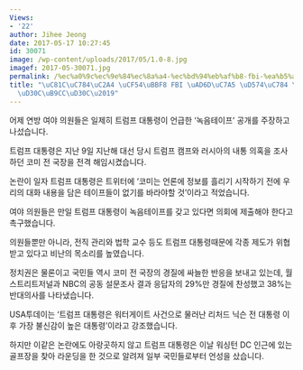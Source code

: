 ```yaml
---
Views:
- '22'
author: Jihee Jeong
date: 2017-05-17 10:27:45
id: 30071
image: /wp-content/uploads/2017/05/1.0-8.jpg
imagef: 2017-05-30071.jpg
permalink: /%ec%a0%9c%ec%9e%84%ec%8a%a4-%ec%bd%94%eb%af%b8-fbi-%ea%b5%ad%ec%9e%a5-%ed%95%b4%ec%9e%84-%ec%9d%bc%ed%8c%8c%eb%a7%8c%ed%8c%8c/
title: "\uC81C\uC784\uC2A4 \uCF54\uBBF8 FBI \uAD6D\uC7A5 \uD574\uC784 \u2018\uC77C\
  \uD30C\uB9CC\uD30C\u2019"
---
```


어제 연방 여야 의원들은 일제히 트럼프 대통령이 언급한 ‘녹음테이프’ 공개를 주장하고 나섰습니다.

트럼프 대통령은 지난 9일 지난해 대선 당시 트럼프 캠프와 러시아의 내통 의혹을 조사하던 코미 전 국장을 전격 해임시켰습니다.

논란이 일자 트럼프 대통령은 트위터에 ‘코미는 언론에 정보를 흘리기 시작하기 전에 우리의 대화 내용을 담은 테이프들이 없기를 바라야할 것’이라고 적었습니다.

여야 의원들은 만일 트럼프 대통령이 녹음테이프를 갖고 있다면 의회에 제출해야 한다고 촉구했습니다.

의원들뿐만 아니라, 전직 관리와 법학 교수 등도 트럼프 대통령때문에 각종 제도가 위협받고 있다고 비난의 목소리를 높였습니다.

정치권은 물론이고 국민들 역시 코미 전 국장의 경질에 싸늘한 반응을 보내고 있는데, 월스트리트저널과 NBC의 공동 설문조사 결과 응답자의 29%만 경질에 찬성했고 38%는 반대의사를 나타냈습니다.

USA투데이는 ‘트럼프 대통령은 워터게이트 사건으로 물러난 리처드 닉슨 전 대통령 이후 가장 불신감이 높은 대통령’이라고 강조했습니다.

하지만 이같은 논란에도 아랑곳하지 않고 트럼프 대통령은 이날 워싱턴 DC 인근에 있는 골프장을 찾아 라운딩을 한 것으로 알려져 일부 국민들로부터 언성을 샀습니다.